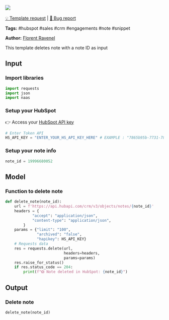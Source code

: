 <a href="https://app.naas.ai/user-redirect/naas/downloader?url=https://raw.githubusercontent.com/jupyter-naas/awesome-notebooks/master/HubSpot/HubSpot_Delete_note.ipynb" target="_parent"><img src="https://naasai-public.s3.eu-west-3.amazonaws.com/open_in_naas.svg"/></a><br><br><a href="https://github.com/jupyter-naas/awesome-notebooks/issues/new?assignees=&labels=&template=template-request.md&title=Tool+-+Action+of+the+notebook+">💡 Template request</a> | <a href="https://github.com/jupyter-naas/awesome-notebooks/issues/new?assignees=&labels=&template=bug_report.md&title=">🚨 Bug report</a>

**Tags:** #hubspot #sales #crm #engagements #note #snippet

**Author:** [Florent Ravenel](https://www.linkedin.com/in/florent-ravenel/)

This template deletes note with a note ID as input

## Input

### Import libraries


```python
import requests
import json
import naas
```

### Setup your HubSpot
👉 Access your [HubSpot API key](https://knowledge.hubspot.com/integrations/how-do-i-get-my-hubspot-api-key)


```python
# Enter Token API
HS_API_KEY = "ENTER_YOUR_HS_API_KEY_HERE" # EXAMPLE : "7865b95b-7731-7843-2537-34284HSKHEZ"
```

### Setup your note info


```python
note_id = 19996680052
```

## Model

### Function to delete note


```python
def delete_note(note_id):
    url = f'https://api.hubapi.com/crm/v3/objects/notes/{note_id}'
    headers = {
            "accept": "application/json",
            "content-type": "application/json",
        }
    params = {"limit": "100",
              "archived": "false",
              "hapikey": HS_API_KEY}
    # Requests data
    res = requests.delete(url,
                          headers=headers,
                          params=params)
    res.raise_for_status()
    if res.status_code == 204:
        print(f"❎ Note deleted in HubSpot: {note_id}")
```

## Output

### Delete note


```python
delete_note(note_id)
```
